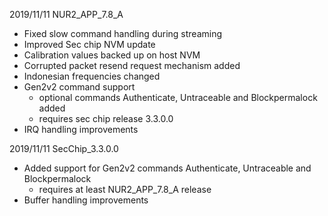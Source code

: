 2019/11/11  NUR2_APP_7.8_A
- Fixed slow command handling during streaming
- Improved Sec chip NVM update
- Calibration values backed up on host NVM
- Corrupted packet resend request mechanism added
- Indonesian frequencies changed
- Gen2v2 command support 
	- optional commands Authenticate, Untraceable and Blockpermalock added
	- requires sec chip release 3.3.0.0
- IRQ handling improvements

2019/11/11 SecChip_3.3.0.0
- Added support for Gen2v2 commands Authenticate, Untraceable and Blockpermalock
	- requires at least NUR2_APP_7.8_A release
- Buffer handling improvements
